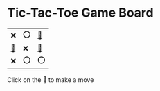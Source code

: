 # Tic-Tac-Toe Game Board
|   |   |   |
|---|---|---|
|❌ |⭕ |[🔎](XOOXXEXOO.md) |
|[🔎](XOXOXEXOO.md) |❌ |[🔎](XOXEXOXOO.md) |
|❌ |⭕ |⭕ |

Click on the 🔎 to make a move
